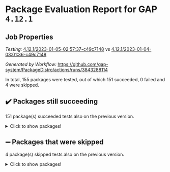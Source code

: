 # Package Evaluation Report for GAP `4.12.1`

## Job Properties

*Testing:* [4.12.1/2023-01-05-02:57:37-c49c7148](https://github.com/gap-system/PackageDistro/blob/data/reports/4.12.1/2023-01-05-02:57:37-c49c7148) vs [4.12.1/2023-01-04-03:01:36-c49c7148](https://github.com/gap-system/PackageDistro/blob/data/reports/4.12.1/2023-01-04-03:01:36-c49c7148)

*Generated by Workflow:* https://github.com/gap-system/PackageDistro/actions/runs/3843288114

In total, 155 packages were tested, out of which 151 succeeded, 0 failed and 4 were skipped.

## :heavy_check_mark: Packages still succeeding

151 package(s) succeeded tests also on the previous version.
<details><summary>Click to show packages!</summary>

- 4ti2interface 2022.09-01 [(success)](https://github.com/gap-system/PackageDistro/actions/runs/3843288114/jobs/6545578600)
- ace 5.6.2 [(success)](https://github.com/gap-system/PackageDistro/actions/runs/3843288114/jobs/6545578688)
- aclib 1.3.2 [(success)](https://github.com/gap-system/PackageDistro/actions/runs/3843288114/jobs/6545578748)
- agt 0.3.1 [(success)](https://github.com/gap-system/PackageDistro/actions/runs/3843288114/jobs/6545578819)
- alnuth 3.2.1 [(success)](https://github.com/gap-system/PackageDistro/actions/runs/3843288114/jobs/6545578879)
- anupq 3.2.6 [(success)](https://github.com/gap-system/PackageDistro/actions/runs/3843288114/jobs/6545578934)
- atlasrep 2.1.6 [(success)](https://github.com/gap-system/PackageDistro/actions/runs/3843288114/jobs/6545579007)
- autodoc 2022.10.20 [(success)](https://github.com/gap-system/PackageDistro/actions/runs/3843288114/jobs/6545579077)
- automata 1.15 [(success)](https://github.com/gap-system/PackageDistro/actions/runs/3843288114/jobs/6545579170)
- automgrp 1.3.2 [(success)](https://github.com/gap-system/PackageDistro/actions/runs/3843288114/jobs/6545579250)
- autpgrp 1.11 [(success)](https://github.com/gap-system/PackageDistro/actions/runs/3843288114/jobs/6545579328)
- cap 2022.12-15 [(success)](https://github.com/gap-system/PackageDistro/actions/runs/3843288114/jobs/6545579405)
- caratinterface 2.3.4 [(success)](https://github.com/gap-system/PackageDistro/actions/runs/3843288114/jobs/6545579483)
- cddinterface 2022.11.01 [(success)](https://github.com/gap-system/PackageDistro/actions/runs/3843288114/jobs/6545579541)
- circle 1.6.5 [(success)](https://github.com/gap-system/PackageDistro/actions/runs/3843288114/jobs/6545579611)
- classicpres 1.22 [(success)](https://github.com/gap-system/PackageDistro/actions/runs/3843288114/jobs/6545579664)
- cohomolo 1.6.11 [(success)](https://github.com/gap-system/PackageDistro/actions/runs/3843288114/jobs/6545579745)
- congruence 1.2.4 [(success)](https://github.com/gap-system/PackageDistro/actions/runs/3843288114/jobs/6545579826)
- corelg 1.56 [(success)](https://github.com/gap-system/PackageDistro/actions/runs/3843288114/jobs/6545579885)
- crime 1.6 [(success)](https://github.com/gap-system/PackageDistro/actions/runs/3843288114/jobs/6545579983)
- crisp 1.4.6 [(success)](https://github.com/gap-system/PackageDistro/actions/runs/3843288114/jobs/6545580103)
- crypting 0.10.4 [(success)](https://github.com/gap-system/PackageDistro/actions/runs/3843288114/jobs/6545580180)
- cryst 4.1.25 [(success)](https://github.com/gap-system/PackageDistro/actions/runs/3843288114/jobs/6545580264)
- crystcat 1.1.10 [(success)](https://github.com/gap-system/PackageDistro/actions/runs/3843288114/jobs/6545580372)
- ctbllib 1.3.4 [(success)](https://github.com/gap-system/PackageDistro/actions/runs/3843288114/jobs/6545580470)
- cubefree 1.19 [(success)](https://github.com/gap-system/PackageDistro/actions/runs/3843288114/jobs/6545580555)
- curlinterface 2.3.1 [(success)](https://github.com/gap-system/PackageDistro/actions/runs/3843288114/jobs/6545580630)
- cvec 2.7.6 [(success)](https://github.com/gap-system/PackageDistro/actions/runs/3843288114/jobs/6545580721)
- datastructures 0.3.0 [(success)](https://github.com/gap-system/PackageDistro/actions/runs/3843288114/jobs/6545580810)
- deepthought 1.0.6 [(success)](https://github.com/gap-system/PackageDistro/actions/runs/3843288114/jobs/6545580887)
- design 1.7 [(success)](https://github.com/gap-system/PackageDistro/actions/runs/3843288114/jobs/6545581000)
- difsets 2.3.1 [(success)](https://github.com/gap-system/PackageDistro/actions/runs/3843288114/jobs/6545581103)
- digraphs 1.6.1 [(success)](https://github.com/gap-system/PackageDistro/actions/runs/3843288114/jobs/6545581179)
- edim 1.3.6 [(success)](https://github.com/gap-system/PackageDistro/actions/runs/3843288114/jobs/6545581254)
- example 4.3.3 [(success)](https://github.com/gap-system/PackageDistro/actions/runs/3843288114/jobs/6545581356)
- examplesforhomalg 2022.11-01 [(success)](https://github.com/gap-system/PackageDistro/actions/runs/3843288114/jobs/6545581430)
- factint 1.6.3 [(success)](https://github.com/gap-system/PackageDistro/actions/runs/3843288114/jobs/6545581510)
- ferret 1.0.9 [(success)](https://github.com/gap-system/PackageDistro/actions/runs/3843288114/jobs/6545581575)
- fga 1.4.0 [(success)](https://github.com/gap-system/PackageDistro/actions/runs/3843288114/jobs/6545581649)
- fining 1.5.4 [(success)](https://github.com/gap-system/PackageDistro/actions/runs/3843288114/jobs/6545581712)
- float 1.0.3 [(success)](https://github.com/gap-system/PackageDistro/actions/runs/3843288114/jobs/6545581763)
- format 1.4.3 [(success)](https://github.com/gap-system/PackageDistro/actions/runs/3843288114/jobs/6545581850)
- forms 1.2.9 [(success)](https://github.com/gap-system/PackageDistro/actions/runs/3843288114/jobs/6545581913)
- fplsa 1.2.6 [(success)](https://github.com/gap-system/PackageDistro/actions/runs/3843288114/jobs/6545581976)
- fr 2.4.12 [(success)](https://github.com/gap-system/PackageDistro/actions/runs/3843288114/jobs/6545582036)
- francy 1.2.5 [(success)](https://github.com/gap-system/PackageDistro/actions/runs/3843288114/jobs/6545582102)
- fwtree 1.3 [(success)](https://github.com/gap-system/PackageDistro/actions/runs/3843288114/jobs/6545582235)
- gapdoc 1.6.6 [(success)](https://github.com/gap-system/PackageDistro/actions/runs/3843288114/jobs/6545582279)
- gauss 2022.12-01 [(success)](https://github.com/gap-system/PackageDistro/actions/runs/3843288114/jobs/6545582348)
- gaussforhomalg 2022.08-03 [(success)](https://github.com/gap-system/PackageDistro/actions/runs/3843288114/jobs/6545582400)
- gbnp 1.0.5 [(success)](https://github.com/gap-system/PackageDistro/actions/runs/3843288114/jobs/6545582451)
- generalizedmorphismsforcap 2022.12-01 [(success)](https://github.com/gap-system/PackageDistro/actions/runs/3843288114/jobs/6545582505)
- genss 1.6.8 [(success)](https://github.com/gap-system/PackageDistro/actions/runs/3843288114/jobs/6545582564)
- gradedmodules 2022.09-02 [(success)](https://github.com/gap-system/PackageDistro/actions/runs/3843288114/jobs/6545582619)
- gradedringforhomalg 2022.11-01 [(success)](https://github.com/gap-system/PackageDistro/actions/runs/3843288114/jobs/6545582673)
- grape 4.9.0 [(success)](https://github.com/gap-system/PackageDistro/actions/runs/3843288114/jobs/6545582731)
- groupoids 1.71 [(success)](https://github.com/gap-system/PackageDistro/actions/runs/3843288114/jobs/6545582794)
- grpconst 2.6.3 [(success)](https://github.com/gap-system/PackageDistro/actions/runs/3843288114/jobs/6545582839)
- guarana 0.96.3 [(success)](https://github.com/gap-system/PackageDistro/actions/runs/3843288114/jobs/6545582903)
- guava 3.18 [(success)](https://github.com/gap-system/PackageDistro/actions/runs/3843288114/jobs/6545582955)
- hap 1.48 [(success)](https://github.com/gap-system/PackageDistro/actions/runs/3843288114/jobs/6545583004)
- hapcryst 0.1.15 [(success)](https://github.com/gap-system/PackageDistro/actions/runs/3843288114/jobs/6545583072)
- hecke 1.5.3 [(success)](https://github.com/gap-system/PackageDistro/actions/runs/3843288114/jobs/6545583131)
- help 3.5 [(success)](https://github.com/gap-system/PackageDistro/actions/runs/3843288114/jobs/6545583193)
- homalg 2022.12-02 [(success)](https://github.com/gap-system/PackageDistro/actions/runs/3843288114/jobs/6545583257)
- homalgtocas 2022.11-02 [(success)](https://github.com/gap-system/PackageDistro/actions/runs/3843288114/jobs/6545583360)
- idrel 2.44 [(success)](https://github.com/gap-system/PackageDistro/actions/runs/3843288114/jobs/6545583433)
- images 1.3.1 [(success)](https://github.com/gap-system/PackageDistro/actions/runs/3843288114/jobs/6545583512)
- intpic 0.3.0 [(success)](https://github.com/gap-system/PackageDistro/actions/runs/3843288114/jobs/6545583585)
- io 4.8.0 [(success)](https://github.com/gap-system/PackageDistro/actions/runs/3843288114/jobs/6545583653)
- io_forhomalg 2022.11-01 [(success)](https://github.com/gap-system/PackageDistro/actions/runs/3843288114/jobs/6545583739)
- irredsol 1.4.4 [(success)](https://github.com/gap-system/PackageDistro/actions/runs/3843288114/jobs/6545583805)
- json 2.1.1 [(success)](https://github.com/gap-system/PackageDistro/actions/runs/3843288114/jobs/6545583884)
- jupyterkernel 1.4.1 [(success)](https://github.com/gap-system/PackageDistro/actions/runs/3843288114/jobs/6545583943)
- jupyterviz 1.5.6 [(success)](https://github.com/gap-system/PackageDistro/actions/runs/3843288114/jobs/6545583995)
- kan 1.34 [(success)](https://github.com/gap-system/PackageDistro/actions/runs/3843288114/jobs/6545584059)
- kbmag 1.5.11 [(success)](https://github.com/gap-system/PackageDistro/actions/runs/3843288114/jobs/6545584124)
- laguna 3.9.5 [(success)](https://github.com/gap-system/PackageDistro/actions/runs/3843288114/jobs/6545584174)
- liealgdb 2.2.1 [(success)](https://github.com/gap-system/PackageDistro/actions/runs/3843288114/jobs/6545584221)
- liepring 2.8 [(success)](https://github.com/gap-system/PackageDistro/actions/runs/3843288114/jobs/6545584291)
- liering 2.4.2 [(success)](https://github.com/gap-system/PackageDistro/actions/runs/3843288114/jobs/6545584356)
- linearalgebraforcap 2022.12-04 [(success)](https://github.com/gap-system/PackageDistro/actions/runs/3843288114/jobs/6545584450)
- localizeringforhomalg 2022.11-01 [(success)](https://github.com/gap-system/PackageDistro/actions/runs/3843288114/jobs/6545584532)
- loops 3.4.3 [(success)](https://github.com/gap-system/PackageDistro/actions/runs/3843288114/jobs/6545584618)
- lpres 1.0.3 [(success)](https://github.com/gap-system/PackageDistro/actions/runs/3843288114/jobs/6545584693)
- majoranaalgebras 1.5.1 [(success)](https://github.com/gap-system/PackageDistro/actions/runs/3843288114/jobs/6545584776)
- mapclass 1.4.6 [(success)](https://github.com/gap-system/PackageDistro/actions/runs/3843288114/jobs/6545584962)
- matgrp 0.70 [(success)](https://github.com/gap-system/PackageDistro/actions/runs/3843288114/jobs/6545585049)
- matricesforhomalg 2022.12-01 [(success)](https://github.com/gap-system/PackageDistro/actions/runs/3843288114/jobs/6545585144)
- modisom 2.5.3 [(success)](https://github.com/gap-system/PackageDistro/actions/runs/3843288114/jobs/6545585216)
- modulepresentationsforcap 2022.12-01 [(success)](https://github.com/gap-system/PackageDistro/actions/runs/3843288114/jobs/6545585301)
- modules 2022.11-01 [(success)](https://github.com/gap-system/PackageDistro/actions/runs/3843288114/jobs/6545585374)
- monoidalcategories 2022.12-01 [(success)](https://github.com/gap-system/PackageDistro/actions/runs/3843288114/jobs/6545585447)
- nconvex 2022.09-01 [(success)](https://github.com/gap-system/PackageDistro/actions/runs/3843288114/jobs/6545585504)
- nilmat 1.4.2 [(success)](https://github.com/gap-system/PackageDistro/actions/runs/3843288114/jobs/6545585584)
- nock 1.5 [(success)](https://github.com/gap-system/PackageDistro/actions/runs/3843288114/jobs/6545585665)
- normalizinterface 1.3.5 [(success)](https://github.com/gap-system/PackageDistro/actions/runs/3843288114/jobs/6545585808)
- nq 2.5.9 [(success)](https://github.com/gap-system/PackageDistro/actions/runs/3843288114/jobs/6545585894)
- numericalsgps 1.3.1 [(success)](https://github.com/gap-system/PackageDistro/actions/runs/3843288114/jobs/6545585985)
- openmath 11.5.2 [(success)](https://github.com/gap-system/PackageDistro/actions/runs/3843288114/jobs/6545586085)
- orb 4.9.0 [(success)](https://github.com/gap-system/PackageDistro/actions/runs/3843288114/jobs/6545586167)
- packagemanager 1.3.2 [(success)](https://github.com/gap-system/PackageDistro/actions/runs/3843288114/jobs/6545586245)
- patternclass 2.4.3 [(success)](https://github.com/gap-system/PackageDistro/actions/runs/3843288114/jobs/6545586327)
- permut 2.0.4 [(success)](https://github.com/gap-system/PackageDistro/actions/runs/3843288114/jobs/6545586414)
- polenta 1.3.10 [(success)](https://github.com/gap-system/PackageDistro/actions/runs/3843288114/jobs/6545586487)
- polymaking 0.8.6 [(success)](https://github.com/gap-system/PackageDistro/actions/runs/3843288114/jobs/6545586569)
- primgrp 3.4.3 [(success)](https://github.com/gap-system/PackageDistro/actions/runs/3843288114/jobs/6545586661)
- profiling 2.5.2 [(success)](https://github.com/gap-system/PackageDistro/actions/runs/3843288114/jobs/6545586745)
- qpa 1.34 [(success)](https://github.com/gap-system/PackageDistro/actions/runs/3843288114/jobs/6545586816)
- quagroup 1.8.3 [(success)](https://github.com/gap-system/PackageDistro/actions/runs/3843288114/jobs/6545586895)
- radiroot 2.9 [(success)](https://github.com/gap-system/PackageDistro/actions/runs/3843288114/jobs/6545586976)
- rcwa 4.7.1 [(success)](https://github.com/gap-system/PackageDistro/actions/runs/3843288114/jobs/6545587057)
- rds 1.8 [(success)](https://github.com/gap-system/PackageDistro/actions/runs/3843288114/jobs/6545587137)
- recog 1.4.2 [(success)](https://github.com/gap-system/PackageDistro/actions/runs/3843288114/jobs/6545587213)
- repndecomp 1.3.0 [(success)](https://github.com/gap-system/PackageDistro/actions/runs/3843288114/jobs/6545587298)
- repsn 3.1.0 [(success)](https://github.com/gap-system/PackageDistro/actions/runs/3843288114/jobs/6545587380)
- resclasses 4.7.3 [(success)](https://github.com/gap-system/PackageDistro/actions/runs/3843288114/jobs/6545587455)
- ringsforhomalg 2022.11-01 [(success)](https://github.com/gap-system/PackageDistro/actions/runs/3843288114/jobs/6545587544)
- sco 2022.09-01 [(success)](https://github.com/gap-system/PackageDistro/actions/runs/3843288114/jobs/6545587632)
- scscp 2.4.0 [(success)](https://github.com/gap-system/PackageDistro/actions/runs/3843288114/jobs/6545587705)
- semigroups 5.2.0 [(success)](https://github.com/gap-system/PackageDistro/actions/runs/3843288114/jobs/6545588574)
- sglppow 2.3 [(success)](https://github.com/gap-system/PackageDistro/actions/runs/3843288114/jobs/6545588673)
- sgpviz 0.999.5 [(success)](https://github.com/gap-system/PackageDistro/actions/runs/3843288114/jobs/6545588733)
- simpcomp 2.1.14 [(success)](https://github.com/gap-system/PackageDistro/actions/runs/3843288114/jobs/6545588801)
- singular 2022.09.23 [(success)](https://github.com/gap-system/PackageDistro/actions/runs/3843288114/jobs/6545588864)
- sl2reps 1.1 [(success)](https://github.com/gap-system/PackageDistro/actions/runs/3843288114/jobs/6545588929)
- sla 1.5.3 [(success)](https://github.com/gap-system/PackageDistro/actions/runs/3843288114/jobs/6545588989)
- smallgrp 1.5.1 [(success)](https://github.com/gap-system/PackageDistro/actions/runs/3843288114/jobs/6545589047)
- smallsemi 0.6.13 [(success)](https://github.com/gap-system/PackageDistro/actions/runs/3843288114/jobs/6545589124)
- sonata 2.9.6 [(success)](https://github.com/gap-system/PackageDistro/actions/runs/3843288114/jobs/6545589177)
- sophus 1.27 [(success)](https://github.com/gap-system/PackageDistro/actions/runs/3843288114/jobs/6545589226)
- spinsym 1.5.2 [(success)](https://github.com/gap-system/PackageDistro/actions/runs/3843288114/jobs/6545589291)
- standardff 0.9.4 [(success)](https://github.com/gap-system/PackageDistro/actions/runs/3843288114/jobs/6545589339)
- symbcompcc 1.3.2 [(success)](https://github.com/gap-system/PackageDistro/actions/runs/3843288114/jobs/6545589388)
- thelma 1.3 [(success)](https://github.com/gap-system/PackageDistro/actions/runs/3843288114/jobs/6545589448)
- tomlib 1.2.9 [(success)](https://github.com/gap-system/PackageDistro/actions/runs/3843288114/jobs/6545589544)
- toolsforhomalg 2022.12-01 [(success)](https://github.com/gap-system/PackageDistro/actions/runs/3843288114/jobs/6545589609)
- toric 1.9.5 [(success)](https://github.com/gap-system/PackageDistro/actions/runs/3843288114/jobs/6545589678)
- toricvarieties 2022.07.13 [(success)](https://github.com/gap-system/PackageDistro/actions/runs/3843288114/jobs/6545589732)
- transgrp 3.6.3 [(success)](https://github.com/gap-system/PackageDistro/actions/runs/3843288114/jobs/6545589778)
- ugaly 4.0.3 [(success)](https://github.com/gap-system/PackageDistro/actions/runs/3843288114/jobs/6545589828)
- unipot 1.5 [(success)](https://github.com/gap-system/PackageDistro/actions/runs/3843288114/jobs/6545589878)
- unitlib 4.1.0 [(success)](https://github.com/gap-system/PackageDistro/actions/runs/3843288114/jobs/6545589928)
- utils 0.81 [(success)](https://github.com/gap-system/PackageDistro/actions/runs/3843288114/jobs/6545589987)
- uuid 0.7 [(success)](https://github.com/gap-system/PackageDistro/actions/runs/3843288114/jobs/6545590040)
- walrus 0.9991 [(success)](https://github.com/gap-system/PackageDistro/actions/runs/3843288114/jobs/6545590100)
- wedderga 4.10.2 [(success)](https://github.com/gap-system/PackageDistro/actions/runs/3843288114/jobs/6545590142)
- xmod 2.88 [(success)](https://github.com/gap-system/PackageDistro/actions/runs/3843288114/jobs/6545590198)
- xmodalg 1.23 [(success)](https://github.com/gap-system/PackageDistro/actions/runs/3843288114/jobs/6545590254)
- yangbaxter 0.10.2 [(success)](https://github.com/gap-system/PackageDistro/actions/runs/3843288114/jobs/6545590309)
- zeromqinterface 0.14 [(success)](https://github.com/gap-system/PackageDistro/actions/runs/3843288114/jobs/6545590535)
</details>

## :heavy_minus_sign: Packages that were skipped

4 package(s) skipped tests also on the previous version.
<details><summary>Click to show packages!</summary>

- browse 1.8.19 [(skipped)](https://github.com/gap-system/PackageDistro/actions/runs/3843288114/jobs/6545405251)
- itc 1.5.1 [(skipped)](https://github.com/gap-system/PackageDistro/actions/runs/3843288114/jobs/6545405251)
- polycyclic 2.16 [(skipped)](https://github.com/gap-system/PackageDistro/actions/runs/3843288114/jobs/6545405251)
- xgap 4.31 [(skipped)](https://github.com/gap-system/PackageDistro/actions/runs/3843288114/jobs/6545405251)
</details>

